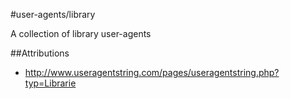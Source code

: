 #user-agents/library

A collection of library user-agents

##Attributions
* http://www.useragentstring.com/pages/useragentstring.php?typ=Librarie
